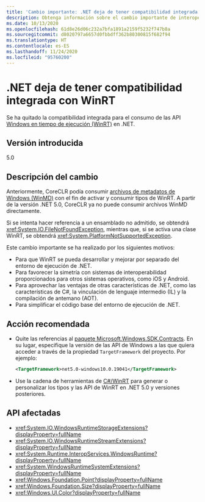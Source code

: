 ```yaml
---
title: 'Cambio importante: .NET deja de tener compatibilidad integrada con WinRT'
description: Obtenga información sobre el cambio importante de interoperabilidad en .NET 5.0 donde se ha quitado de .NET la compatibilidad integrada con WinRT.
ms.date: 10/13/2020
ms.openlocfilehash: 61d8e26d06c232a7bfa1891a2159f5232f747b8a
ms.sourcegitcommit: d8020797a6657d0fbbdff362b80300815f682f94
ms.translationtype: HT
ms.contentlocale: es-ES
ms.lasthandoff: 11/24/2020
ms.locfileid: "95760200"
---
```

# <a name="built-in-support-for-winrt-is-removed-from-net"></a>.NET deja de tener compatibilidad integrada con WinRT

Se ha quitado la compatibilidad integrada para el consumo de las API [Windows en tiempo de ejecución (WinRT)](/uwp/winrt-cref/winrt-type-system) en .NET.

## <a name="version-introduced"></a>Versión introducida

5.0

## <a name="change-description"></a>Descripción del cambio

Anteriormente, CoreCLR podía consumir [archivos de metadatos de Windows (WinMD)](/uwp/winrt-cref/winmd-files) con el fin de activar y consumir tipos de WinRT. A partir de la versión .NET 5.0, CoreCLR ya no puede consumir archivos WinMD directamente.

Si se intenta hacer referencia a un ensamblado no admitido, se obtendrá <xref:System.IO.FileNotFoundException>, mientras que, si se activa una clase WinRT, se obtendrá <xref:System.PlatformNotSupportedException>.

Este cambio importante se ha realizado por los siguientes motivos:

- Para que WinRT se pueda desarrollar y mejorar por separado del entorno de ejecución de .NET.
- Para favorecer la simetría con sistemas de interoperabilidad proporcionados para otros sistemas operativos, como iOS y Android.
- Para aprovechar las ventajas de otras características de .NET, como las características de C#, la vinculación de lenguaje intermedio (IL) y la compilación de antemano (AOT).
- Para simplificar el código base del entorno de ejecución de .NET.

## <a name="recommended-action"></a>Acción recomendada

- Quite las referencias al [paquete Microsoft.Windows.SDK.Contracts](https://www.nuget.org/packages/Microsoft.Windows.SDK.Contracts).  En su lugar, especifique la versión de las API de Windows a las que quiera acceder a través de la propiedad `TargetFramework` del proyecto.  Por ejemplo:

  ```xml
  <TargetFramework>net5.0-windows10.0.19041</TargetFramework>
  ```

- Use la cadena de herramientas de [C#/WinRT](/windows/uwp/csharp-winrt/) para generar o personalizar los tipos y las API de WinRT en .NET 5.0 y versiones posteriores.

## <a name="affected-apis"></a>API afectadas

- <xref:System.IO.WindowsRuntimeStorageExtensions?displayProperty=fullName>
- <xref:System.IO.WindowsRuntimeStreamExtensions?displayProperty=fullName>
- <xref:System.Runtime.InteropServices.WindowsRuntime?displayProperty=fullName>
- <xref:System.WindowsRuntimeSystemExtensions?displayProperty=fullName>
- <xref:Windows.Foundation.Point?displayProperty=fullName>
- <xref:Windows.Foundation.Size?displayProperty=fullName>
- <xref:Windows.UI.Color?displayProperty=fullName>

<!--

### Affected APIs

- `T:System.IO.WindowsRuntimeStorageExtensions`
- `T: System.IO.WindowsRuntimeStreamExtensions`
- `N:System.Runtime.InteropServices.WindowsRuntime`
- `T:System.WindowsRuntimeSystemExtensions`
- `T:Windows.Foundation.Point`
- `T:Windows.Foundation.Size`
- `T:Windows.UI.Color`

### Category

Interop

-->
